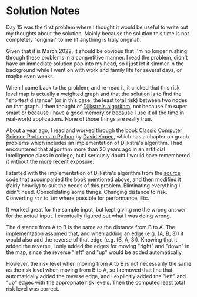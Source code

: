 # Solution Notes

Day 15 was the first problem where I thought it would be useful to write out my thoughts about the solution. Mainly because the solution this time is not completely "original" to me (if anything is truly original).

Given that it is March 2022, it should be obvious that I'm no longer rushing through these problems in a competitive manner. I read the problem, didn't have an immediate solution pop into my head, so I just let it simmer in the background while I went on with work and family life for several days, or maybe even weeks.

When I came back to the problem, and re-read it, it clicked that this risk level map is actually a weighted graph and that the solution is to find the "shortest distance" (or in this case, the least total risk) between two nodes on that graph. I then thought of [Dijkstra's algorithm](https://en.wikipedia.org/wiki/Dijkstra%27s_algorithm), not because I'm super smart or because I have a good memory or because I use it all the time in real-world applications. None of those things are really true.

About a year ago, I read and worked through the book [Classic Computer Science Problems in Python](https://www.manning.com/books/classic-computer-science-problems-in-python) by [David Kopec](https://twitter.com/davekopec), which has a chapter on graph problems which includes an implementation of Dijkstra's algorithm. I had encountered that algorithm more than 20 years ago in an artificial intelligence class in college, but I seriously doubt I would have remembered it without the more recent exposure.

I started with the implementation of Dijkstra's algorithm from the [source code](https://github.com/davecom/ClassicComputerScienceProblemsInPython) that accompanied the book mentioned above, and then modified it (fairly heavily) to suit the needs of this problem. Eliminating everything I didn't need. Consolidating some things. Changing distance to risk. Converting `str` to `int` where possible for performance. Etc.

It worked great for the sample input, but kept giving me the wrong answer for the actual input. I eventually figured out what I was doing wrong.

The distance from A to B is the same as the distance from B to A. The implementation assumed that, and when adding an edge (e.g. (A, B, 3)) it would also add the reverse of that edge (e.g. (B, A, 3)). Knowing that it added the reverse, I only added the edges for moving "right" and "down" in the map, since the reverse "left" and "up" would be added automatically.

However, the risk level when moving from A to B is not necessarily the same as the risk level when moving from B to A, so I removed that line that automatically added the reverse edge, and I explicitly added the "left" and "up" edges with the appropriate risk levels. Then the computed least total risk level was correct.
